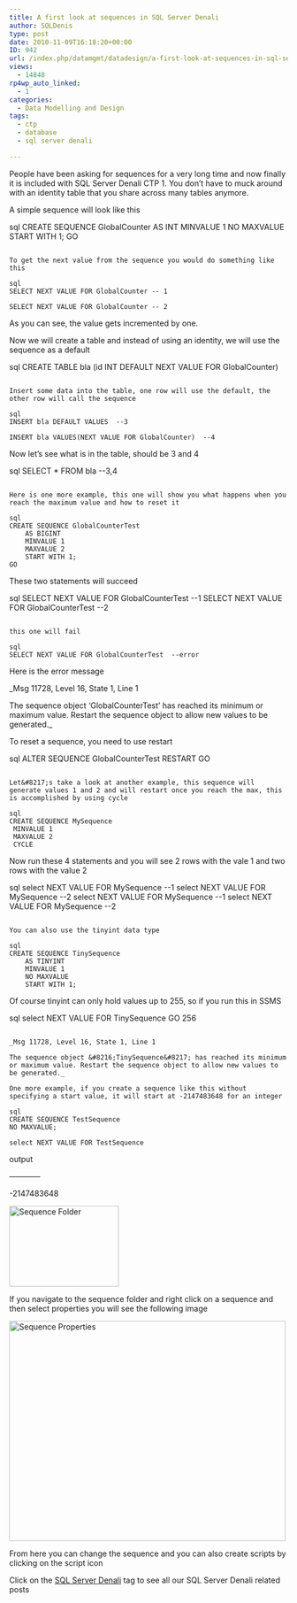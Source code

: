 ```yaml
---
title: A first look at sequences in SQL Server Denali
author: SQLDenis
type: post
date: 2010-11-09T16:18:20+00:00
ID: 942
url: /index.php/datamgmt/datadesign/a-first-look-at-sequences-in-sql-server/
views:
  - 14848
rp4wp_auto_linked:
  - 1
categories:
  - Data Modelling and Design
tags:
  - ctp
  - database
  - sql server denali

---
```

People have been asking for sequences for a very long time and now finally it is included with SQL Server Denali CTP 1. You don&#8217;t have to muck around with an identity table that you share across many tables anymore.

A simple sequence will look like this

sql
CREATE SEQUENCE GlobalCounter
    AS INT
    MINVALUE 1
    NO MAXVALUE
    START WITH 1;
GO
```

To get the next value from the sequence you would do something like this

sql
SELECT NEXT VALUE FOR GlobalCounter -- 1 

SELECT NEXT VALUE FOR GlobalCounter -- 2
```

As you can see, the value gets incremented by one.

Now we will create a table and instead of using an identity, we will use the sequence as a default

sql
CREATE TABLE bla (id INT DEFAULT NEXT VALUE FOR GlobalCounter)
```

Insert some data into the table, one row will use the default, the other row will call the sequence

sql
INSERT bla DEFAULT VALUES  --3

INSERT bla VALUES(NEXT VALUE FOR GlobalCounter)  --4
```

Now let&#8217;s see what is in the table, should be 3 and 4

sql
SELECT * FROM bla  --3,4
```

Here is one more example, this one will show you what happens when you reach the maximum value and how to reset it

sql
CREATE SEQUENCE GlobalCounterTest
    AS BIGINT
    MINVALUE 1
    MAXVALUE 2
    START WITH 1;
GO
```

These two statements will succeed

sql
SELECT NEXT VALUE FOR GlobalCounterTest --1
	SELECT NEXT VALUE FOR GlobalCounterTest --2
```

this one will fail

sql
SELECT NEXT VALUE FOR GlobalCounterTest  --error
```

Here is the error message
  
_Msg 11728, Level 16, State 1, Line 1
  
The sequence object &#8216;GlobalCounterTest&#8217; has reached its minimum or maximum value. Restart the sequence object to allow new values to be generated._

To reset a sequence, you need to use restart

sql
ALTER SEQUENCE GlobalCounterTest RESTART
GO
```

Let&#8217;s take a look at another example, this sequence will generate values 1 and 2 and will restart once you reach the max, this is accomplished by using cycle

sql
CREATE SEQUENCE MySequence
 MINVALUE 1
 MAXVALUE 2 
 CYCLE 
```

Now run these 4 statements and you will see 2 rows with the vale 1 and two rows with the value 2

sql
select NEXT VALUE FOR MySequence  --1
 select NEXT VALUE FOR MySequence  --2
 select NEXT VALUE FOR MySequence  --1
 select NEXT VALUE FOR MySequence  --2
```

You can also use the tinyint data type

sql
CREATE SEQUENCE TinySequence
    AS TINYINT
    MINVALUE 1
    NO MAXVALUE
    START WITH 1;
```

Of course tinyint can only hold values up to 255, so if you run this in SSMS

sql
select NEXT VALUE FOR TinySequence
GO 256
```

_Msg 11728, Level 16, State 1, Line 1
  
The sequence object &#8216;TinySequence&#8217; has reached its minimum or maximum value. Restart the sequence object to allow new values to be generated._

One more example, if you create a sequence like this without specifying a start value, it will start at -2147483648 for an integer

sql
CREATE SEQUENCE TestSequence
NO MAXVALUE;

select NEXT VALUE FOR TestSequence
```

output
  
&#8212;&#8212;&#8212;&#8212;
  
-2147483648

[<img src="http://farm2.static.flickr.com/1381/5156023263_0e062d4ccc_m.jpg" width="198" height="146" alt="Sequence Folder" />][1]

If you navigate to the sequence folder and right click on a sequence and then select properties you will see the following image
  
[<img src="http://farm2.static.flickr.com/1331/5156018535_f3d2b83047.jpg" width="500" height="398" alt="Sequence Properties" />][2]
  
From here you can change the sequence and you can also create scripts by clicking on the script icon

Click on the [SQL Server Denali][3] tag to see all our SQL Server Denali related posts

 [1]: http://www.flickr.com/photos/denisgobo/5156023263/ "Sequence Folder by Denis Gobo, on Flickr"
 [2]: http://www.flickr.com/photos/denisgobo/5156018535/ "Sequence Properties by Denis Gobo, on Flickr"
 [3]: /index.php/All/sql+server+denali: